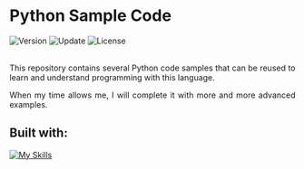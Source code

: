 # Python Sample Code

<div align="left">
  <img src="https://img.shields.io/badge/Release-v1.0.0-blue.svg" alt="Version">
	<img src="https://img.shields.io/badge/Update-November%202022-yellowgreen.svg" alt="Update">
	<img src="https://img.shields.io/badge/License-MIT%20License-green.svg" alt="License">
</div>
<br />
<p align="justify">
This repository contains several Python code samples that can be reused to learn and understand programming with this language.
</p>
<p align="justify">
When my time allows me, I will complete it with more and more advanced examples.
</p>

## Built with:

[![My Skills](https://skills.thijs.gg/icons?i=python)](https://skills.thijs.gg)
